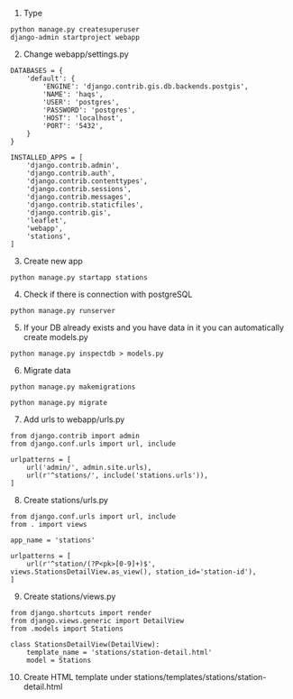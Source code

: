 1. Type

```
python manage.py createsuperuser
django-admin startproject webapp
```

2. Change webapp/settings.py

```
DATABASES = {
    'default': {
        'ENGINE': 'django.contrib.gis.db.backends.postgis',
        'NAME': 'haqs',
        'USER': 'postgres',
        'PASSWORD': 'postgres',
        'HOST': 'localhost',
        'PORT': '5432',
    }
}

INSTALLED_APPS = [
    'django.contrib.admin',
    'django.contrib.auth',
    'django.contrib.contenttypes',
    'django.contrib.sessions',
    'django.contrib.messages',
    'django.contrib.staticfiles',
    'django.contrib.gis',
    'leaflet',
    'webapp',
    'stations',
]
```

3. Create new app

```python manage.py startapp stations```

4. Check if there is connection with postgreSQL

```python manage.py runserver```

5. If your DB already exists and you have data in it you can automatically create models.py

```python manage.py inspectdb > models.py```

6. Migrate data


```python manage.py makemigrations```

```python manage.py migrate```


7. Add urls to webapp/urls.py

```
from django.contrib import admin
from django.conf.urls import url, include

urlpatterns = [
    url('admin/', admin.site.urls),
    url(r'^stations/', include('stations.urls')),
]
```

8. Create stations/urls.py

```
from django.conf.urls import url, include
from . import views

app_name = 'stations'

urlpatterns = [
    url(r'^station/(?P<pk>[0-9]+)$', views.StationsDetailView.as_view(), station_id='station-id'),
]
```
    
9. Create stations/views.py

```
from django.shortcuts import render
from django.views.generic import DetailView
from .models import Stations

class StationsDetailView(DetailView):
    template_name = 'stations/station-detail.html'
    model = Stations
```

10. Create HTML template under stations/templates/stations/station-detail.html
